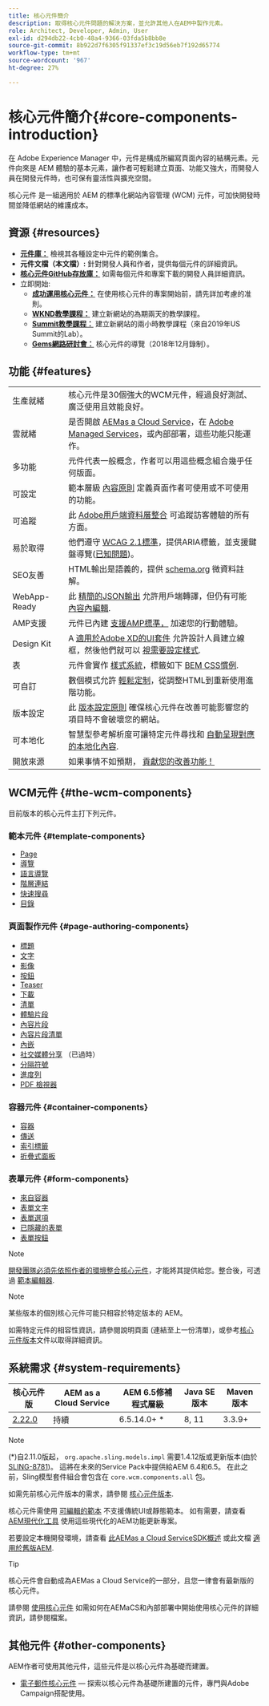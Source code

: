 ```yaml
---
title: 核心元件簡介
description: 取得核心元件問題的解決方案，並允許其他人在AEM中製作元素。
role: Architect, Developer, Admin, User
exl-id: d294db22-4cb0-48a4-9366-03fda5b8bb8e
source-git-commit: 8b922d7f6305f91337ef3c19d56eb7f192d65774
workflow-type: tm+mt
source-wordcount: '967'
ht-degree: 27%

---
```


# 核心元件簡介{#core-components-introduction}

在 Adobe Experience Manager 中，元件是構成所編寫頁面內容的結構元素。元件向來是 AEM 體驗的基本元素，讓作者可輕鬆建立頁面、功能又強大，而開發人員在開發元件時，也可保有靈活性與擴充空間。

 核心元件 是一組適用於 AEM 的標準化網站內容管理 (WCM) 元件，可加快開發時間並降低網站的維護成本。

## 資源 {#resources}

* **[元件庫：](https://www.adobe.com/go/aem_cmp_library)** 檢視其各種設定中元件的範例集合。
* **元件文檔（本文檔）:** 針對開發人員和作者，提供每個元件的詳細資訊。
* **[核心元件GitHub存放庫：](https://github.com/adobe/aem-core-wcm-components)** 如需每個元件和專案下載的開發人員詳細資訊。
* 立即開始:
   * **[成功運用核心元件：](/help/developing/success.md)** 在使用核心元件的專案開始前，請先詳加考慮的准則。
   * **[WKND教學課程：](https://experienceleague.adobe.com/docs/experience-manager-learn/getting-started-wknd-tutorial-develop/overview.html?lang=zh-Hant)** 建立新網站的為期兩天的教學課程。
   * **[Summit教學課程：](https://expleague.azureedge.net/labs/L767/index.html)** 建立新網站的兩小時教學課程（來自2019年US Summit的Lab）。
   * **[Gems網路研討會：](https://helpx.adobe.com/tw/experience-manager/kt/eseminars/gems/AEM-Core-Components.html)** 核心元件的導覽（2018年12月錄制）。

## 功能 {#features}

|  |  |
|---|---|
| 生產就緒 | 核心元件是30個強大的WCM元件，經過良好測試、廣泛使用且效能良好。 |
| 雲就緒 | 是否開啟 [AEMas a Cloud Service](https://experienceleague.adobe.com/docs/experience-manager-cloud-service/landing/home.html)，在 [Adobe Managed Services](https://github.com/adobe/aem-project-archetype/tree/master/src/main/archetype/dispatcher.ams)，或內部部署，這些功能只能運作。 |
| 多功能 | 元件代表一般概念，作者可以用這些概念組合幾乎任何版面。 |
| 可設定 | 範本層級 [內容原則](https://experienceleague.adobe.com/docs/experience-manager-cloud-service/content/implementing/developing/full-stack/components-templates/templates.html#content-policies) 定義頁面作者可使用或不可使用的功能。 |
| 可追蹤 | 此 [Adobe用戶端資料層整合](/help/developing/data-layer/overview.md) 可追蹤訪客體驗的所有方面。 |
| 易於取得 | 他們遵守 [WCAG 2.1標準](https://www.w3.org/TR/WCAG21/)，提供ARIA標籤，並支援鍵盤導覽([已知問題](https://github.com/adobe/aem-core-wcm-components/issues?utf8=✓&amp;q=is%3Aissue+is%3Aopen+accessibility+in%3Atitle))。 |
| SEO友善 | HTML輸出是語義的，提供 [schema.org](https://schema.org) 微資料註解。 |
| WebApp-Ready | 此 [精簡的JSON輸出](https://experienceleague.adobe.com/docs/experience-manager-learn/foundation/development/develop-sling-model-exporter.html) 允許用戶端轉譯，但仍有可能 [內容內編輯](https://experienceleague.adobe.com/docs/experience-manager-learn/sites/spa-editor/spa-editor-framework-feature-video-use.html). |
| AMP支援 | 元件已內建 [支援AMP標準，](/help/developing/amp.md) 加速您的行動體驗。 |
| Design Kit | A [適用於Adobe XD的UI套件](https://experienceleague.adobe.com/docs/experience-manager-learn/assets/AEM-CoreComponents-UI-Kit.xd) 允許設計人員建立線框，然後他們就可以 [視需要設定樣式](https://github.com/adobe/aem-guides-wknd/releases/download/aem-guides-wknd-0.0.2/AEM_UI-kit-WKND.xd). |
| 表 | 元件會實作 [樣式系統](https://experienceleague.adobe.com/docs/experience-manager-cloud-service/content/sites/authoring/features/style-system.html)，標籤如下 [BEM CSS慣例](https://getbem.com/). |
| 可自訂 | 數個模式允許 [輕鬆定制](developing/customizing.md)，從調整HTML到重新使用進階功能。 |
| 版本設定 | 此 [版本設定原則](https://github.com/adobe/aem-core-wcm-components/wiki/Versioning-policies) 確保核心元件在改善可能影響您的項目時不會破壞您的網站。 |
| 可本地化 | 智慧型參考解析度可讓特定元件尋找和 [自動呈現對應的本地化內容](get-started/localization.md). |
| 開放來源 | 如果事情不如預期， [貢獻您的改善功能！](https://github.com/adobe/aem-core-wcm-components/blob/master/CONTRIBUTING.md) |

## WCM元件 {#the-wcm-components}

目前版本的核心元件主打下列元件。

### 範本元件 {#template-components}

* [Page](components/page.md)
* [導覽](components/navigation.md)
* [語言導覽](components/language-navigation.md)
* [階層連結](components/breadcrumb.md)
* [快速搜尋](components/quick-search.md)
* [目錄](components/tableofcontents.md)

### 頁面製作元件 {#page-authoring-components}

* [標題](components/title.md)
* [文字](components/text.md)
* [影像](components/image.md)
* [按鈕](components/button.md)
* [Teaser](components/teaser.md)
* [下載](components/download.md)
* [清單](components/list.md)
* [體驗片段](components/experience-fragment.md)
* [內容片段](components/content-fragment-component.md)
* [內容片段清單](components/content-fragment-list.md)
* [內嵌](components/embed.md)
* [社交媒體分享](components/sharing.md) （已過時）
* [分隔符號](components/separator.md)
* [進度列](components/progress-bar.md)
* [PDF 檢視器](components/pdf-viewer.md)

### 容器元件 {#container-components}

* [容器](components/container.md)
* [傳送](components/carousel.md)
* [索引標籤](components/tabs.md)
* [折疊式面板](components/accordion.md)

### 表單元件 {#form-components}

* [來自容器](components/forms/form-container.md)
* [表單文字](components/forms/form-text.md)
* [表單選項](components/forms/form-options.md)
* [已隱藏的表單](components/forms/form-hidden.md)
* [表單按鈕](components/forms/form-button.md)

>[!NOTE]
>
>[開發團隊必須先依照作者的環境整合核心元件](get-started/using.md)，才能將其提供給您。整合後，可透過 [範本編輯器](https://experienceleague.adobe.com/docs/experience-manager-cloud-service/sites/authoring/features/templates.html).

>[!NOTE]
>
>某些版本的個別核心元件可能只相容於特定版本的 AEM。
>
>如需特定元件的相容性資訊，請參閱說明頁面 (連結至上一份清單)，或參考[核心元件版本](versions.md)文件以取得詳細資訊。

## 系統需求 {#system-requirements}

| 核心元件 版 | AEM as a Cloud Service  | AEM 6.5修補程式層級 | Java SE版本 | Maven版本 |
|---------|---------|---------|---------|---------|
| [2.22.0](https://github.com/adobe/aem-core-wcm-components/releases/tag/core.wcm.components.reactor-2.22.0) | 持續 | 6.5.14.0+ * | 8, 11 | 3.3.9+ |

>[!NOTE]
>
>(*)自2.11.0版起， `org.apache.sling.models.impl` 需要1.4.12版或更新版本(由於 [SLING-8781](https://issues.apache.org/jira/browse/SLING-8781))。 這將在未來的Service Pack中提供給AEM 6.4和6.5。 在此之前，Sling模型套件組合會包含在 `core.wcm.components.all` 包。

如需先前核心元件版本的需求，請參閱 [核心元件版本](versions.md).

核心元件需使用 [可編輯的範本](https://experienceleague.adobe.com/docs/experience-manager-learn/sites/page-authoring/template-editor-feature-video-use.html) 不支援傳統UI或靜態範本。 如有需要，請查看 [AEM現代化工具](https://opensource.adobe.com/aem-modernize-tools/pages/tools.html) 使用這些現代化的AEM功能更新專案。

若要設定本機開發環境，請查看 [此AEMas a Cloud ServiceSDK概述](https://experienceleague.adobe.com/docs/experience-manager-learn/cloud-service/local-development-environment-set-up/overview.html?lang=zh-Hant) 或此文檔 [適用於舊版AEM](https://experienceleague.adobe.com/docs/experience-manager-learn/foundation/development/set-up-a-local-aem-development-environment.html).

>[!TIP]
>
>核心元件會自動成為AEMas a Cloud Service的一部分，且您一律會有最新版的核心元件。
>
>請參閱 [使用核心元件](/help/get-started/using.md) 如需如何在AEMaCS和內部部署中開始使用核心元件的詳細資訊，請參閱檔案。

## 其他元件 {#other-components}

AEM作者可使用其他元件，這些元件是以核心元件為基礎而建置。

* [電子郵件核心元件](/help/email/introduction.md)  — 探索以核心元件為基礎所建置的元件，專門與Adobe Campaign搭配使用。
